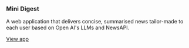 ### Mini Digest

A web application that delivers concise, summarised news tailor-made to each user based on Open AI's LLMs and NewsAPI.

[View app](https://summarise.vercel.app)
